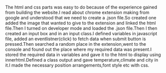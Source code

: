 The html and css parts was easy to do because of the experience gained from building the website.I read about chrome extension making from google and understood that we need to create a .json file.So created one added the image that wanted to give to the extension and linked the html file.Then I turned on developer mode and loaded the .json file.Then I then created an input box and in an input class.I defined variables in javascript file, added an eventlistner(click) to fetch data when submit button is pressed.Then searched a random place in the extension,went to the console and found out the place where my required data was present.I stored the required data in variables and gave it to the html to display using innerhtml.Defined a class output and gave temperature,climate and city in it.I made the necessary position arrangements,font style etc with css.
